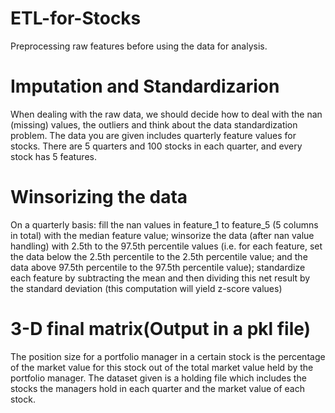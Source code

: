 # ETL-for-Stocks
Preprocessing raw features before using the data for analysis.

# Imputation and Standardizarion
When dealing with the raw data, we should decide how to deal with the nan (missing) values, the outliers and think about the data standardization problem. The data you are given includes quarterly feature values for stocks. There are 5 quarters and 100 stocks in each quarter, and every stock has 5 features.

# Winsorizing the data
On a quarterly basis: fill the nan values in feature_1 to feature_5 (5 columns in total) with the median feature value; winsorize the data (after nan value handling) with 2.5th to 
the 97.5th percentile values (i.e. for each feature, set the data below the 2.5th percentile to the 2.5th percentile value; and the data above 97.5th percentile to the 97.5th percentile value); standardize each feature by subtracting the mean and then dividing this net result by the standard deviation (this computation will yield z-score values)

# 3-D final matrix(Output in a pkl file)
The position size for a portfolio manager in a certain stock is the percentage of the market value for this stock out of the total market value held by the portfolio manager. The dataset given is a holding file which includes the stocks the managers hold in each quarter and the market value of each stock.
